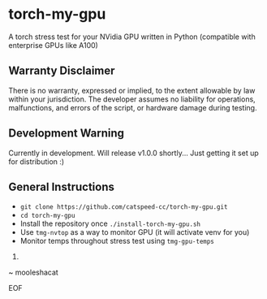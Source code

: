 # torch-my-gpu
A torch stress test for your NVidia GPU written in Python (compatible with enterprise GPUs like A100)

## Warranty Disclaimer
There is no warranty, expressed or implied, to the extent allowable by law within your jurisdiction. The developer assumes no liability for operations, malfunctions, and errors of the script, or hardware damage during testing.

## Development Warning
Currently in development. Will release v1.0.0 shortly... Just getting it set up for distribution :)

## General Instructions
- `git clone https://github.com/catspeed-cc/torch-my-gpu.git`
- `cd torch-my-gpu`
- Install the repository once `./install-torch-my-gpu.sh`
- Use `tmg-nvtop` as a way to monitor GPU (it will activate venv for you)
- Monitor temps throughout stress test using `tmg-gpu-temps`

1. 

~ mooleshacat

EOF
